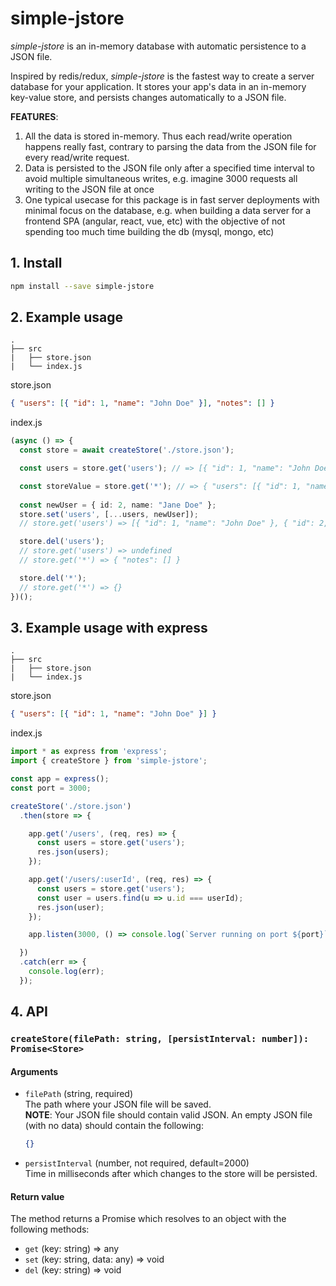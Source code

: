 # simple-jstore

*simple-jstore* is an in-memory database with automatic persistence to a JSON file.

Inspired by redis/redux, *simple-jstore* is the fastest way to create a server database for your application. It stores your app's data in an in-memory key-value store, and persists changes automatically to a JSON file.

**FEATURES**:
1) All the data is stored in-memory. Thus each read/write operation happens really fast, contrary to parsing the data from the JSON file for every read/write request.
2) Data is persisted to the JSON file only after a specified time interval to avoid multiple simultaneous writes, e.g. imagine 3000 requests all writing to the JSON file at once
3) One typical usecase for this package is in fast server deployments with minimal focus on the database, e.g. when building a data server for a frontend SPA (angular, react, vue, etc) with the objective of not spending too much time building the db (mysql, mongo, etc)

## 1. Install

```bash
npm install --save simple-jstore
```

## 2. Example usage
```
.
├── src
|   ├── store.json
|   └── index.js
```

store.json
```json
{ "users": [{ "id": 1, "name": "John Doe" }], "notes": [] }
```

index.js
```ts
(async () => {
  const store = await createStore('./store.json');

  const users = store.get('users'); // => [{ "id": 1, "name": "John Doe" }]

  const storeValue = store.get('*'); // => { "users": [{ "id": 1, "name": "John Doe" }], "notes": [] }
  
  const newUser = { id: 2, name: "Jane Doe" };
  store.set('users', [...users, newUser]);
  // store.get('users') => [{ "id": 1, "name": "John Doe" }, { "id": 2, "name": "Jane Doe" }]

  store.del('users'); 
  // store.get('users') => undefined
  // store.get('*') => { "notes": [] }

  store.del('*');
  // store.get('*') => {}
})();

```

## 3. Example usage with express
```
.
├── src
|   ├── store.json
|   └── index.js
```

store.json
```json
{ "users": [{ "id": 1, "name": "John Doe" }] }
```

index.js
```js
import * as express from 'express';
import { createStore } from 'simple-jstore';

const app = express();
const port = 3000;

createStore('./store.json')
  .then(store => {

    app.get('/users', (req, res) => {
      const users = store.get('users');
      res.json(users);
    });

    app.get('/users/:userId', (req, res) => {
      const users = store.get('users');
      const user = users.find(u => u.id === userId);
      res.json(user);
    });

    app.listen(3000, () => console.log(`Server running on port ${port}`));

  })
  .catch(err => {
    console.log(err);
  });
```

## 4. API
### **```createStore(filePath: string, [persistInterval: number]): Promise<Store>```**
#### Arguments
- ```filePath``` (string, required)
  <br />The path where your JSON file will be saved.
  <br />****NOTE****: Your JSON file should contain valid JSON. An empty JSON file (with no data) should contain the following:
  ```json
  {}
  ```
- ```persistInterval``` (number, not required, default=2000)
  <br />Time in milliseconds after which changes to the store will be persisted.

#### Return value
The method returns a Promise which resolves to an object with the following methods:
- ```get``` (key: string) => any
- ```set``` (key: string, data: any) => void
- ```del``` (key: string) => void
